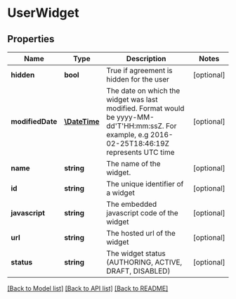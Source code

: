 # UserWidget

## Properties
Name | Type | Description | Notes
------------ | ------------- | ------------- | -------------
**hidden** | **bool** | True if agreement is hidden for the user | [optional] 
**modifiedDate** | [**\DateTime**](\DateTime.md) | The date on which the widget was last modified. Format would be yyyy-MM-dd&#39;T&#39;HH:mm:ssZ. For example, e.g 2016-02-25T18:46:19Z represents UTC time | [optional] 
**name** | **string** | The name of the widget. | [optional] 
**id** | **string** | The unique identifier of a widget | [optional] 
**javascript** | **string** | The embedded javascript code of the widget | [optional] 
**url** | **string** | The hosted url of the widget | [optional] 
**status** | **string** | The widget status (AUTHORING, ACTIVE, DRAFT, DISABLED) | [optional] 

[[Back to Model list]](../README.md#documentation-for-models) [[Back to API list]](../README.md#documentation-for-api-endpoints) [[Back to README]](../README.md)


